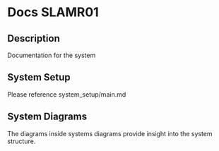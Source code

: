 # Docs SLAMR01

## Description
Documentation for the system

## System Setup
Please reference system_setup/main.md

## System Diagrams
The diagrams inside systems diagrams provide insight into the system structure.
